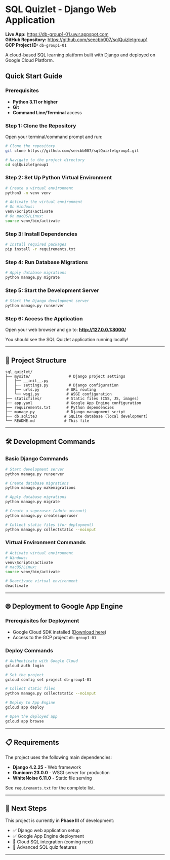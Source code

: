# SQL Quizlet - Django Web Application

**Live App:** https://db-group1-01.uw.r.appspot.com  
**GitHub Repository:** https://github.com/seecbb007/sqlQuizletgroup1  
**GCP Project ID:** `db-group1-01`

A cloud-based SQL learning platform built with Django and deployed on Google Cloud Platform.

## Quick Start Guide

### Prerequisites
- **Python 3.11 or higher** 
- **Git** 
- **Command Line/Terminal** access

### Step 1: Clone the Repository

Open your terminal/command prompt and run:

```bash
# Clone the repository
git clone https://github.com/seecbb007/sqlQuizletgroup1.git

# Navigate to the project directory
cd sqlQuizletgroup1
```

### Step 2: Set Up Python Virtual Environment

```bash
# Create a virtual environment
python3 -m venv venv

# Activate the virtual environment
# On Windows:
venv\Scripts\activate
# On macOS/Linux:
source venv/bin/activate
```

### Step 3: Install Dependencies

```bash
# Install required packages
pip install -r requirements.txt
```

### Step 4: Run Database Migrations

```bash
# Apply database migrations
python manage.py migrate
```

### Step 5: Start the Development Server

```bash
# Start the Django development server
python manage.py runserver
```

### Step 6: Access the Application

Open your web browser and go to: **http://127.0.0.1:8000/**

You should see the SQL Quizlet application running locally!

---

## 📁 Project Structure

```
sql_quizlet/
├── mysite/                 # Django project settings
│   ├── __init__.py
│   ├── settings.py         # Django configuration
│   ├── urls.py            # URL routing
│   └── wsgi.py            # WSGI configuration
├── staticfiles/           # Static files (CSS, JS, images)
├── app.yaml               # Google App Engine configuration
├── requirements.txt       # Python dependencies
├── manage.py              # Django management script
├── db.sqlite3            # SQLite database (local development)
└── README.md             # This file
```

---

## 🛠️ Development Commands

### Basic Django Commands

```bash
# Start development server
python manage.py runserver

# Create database migrations
python manage.py makemigrations

# Apply database migrations
python manage.py migrate

# Create a superuser (admin account)
python manage.py createsuperuser

# Collect static files (for deployment)
python manage.py collectstatic --noinput
```

### Virtual Environment Commands

```bash
# Activate virtual environment
# Windows:
venv\Scripts\activate
# macOS/Linux:
source venv/bin/activate

# Deactivate virtual environment
deactivate
```

---

## 🌐 Deployment to Google App Engine

### Prerequisites for Deployment
- Google Cloud SDK installed ([Download here](https://cloud.google.com/sdk/docs/install))
- Access to the GCP project `db-group1-01`

### Deploy Commands

```bash
# Authenticate with Google Cloud
gcloud auth login

# Set the project
gcloud config set project db-group1-01

# Collect static files
python manage.py collectstatic --noinput

# Deploy to App Engine
gcloud app deploy

# Open the deployed app
gcloud app browse
```

---

## 📋 Requirements

The project uses the following main dependencies:

- **Django 4.2.25** - Web framework
- **Gunicorn 23.0.0** - WSGI server for production
- **WhiteNoise 6.11.0** - Static file serving

See `requirements.txt` for the complete list.


---

## 🔄 Next Steps

This project is currently in **Phase III** of development:
- ✅ Django web application setup
- ✅ Google App Engine deployment
- 🔄 Cloud SQL integration (coming next)
- 🔄 Advanced SQL quiz features

---






